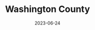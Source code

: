 ---
title: "Washington County"
cc-type: county
borders:
  - Ramsey County
date: 2023-06-24
hashtag: washington-county
state:
  - Minnesota
tags:
  - county
  - Minnesota
---
